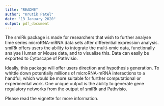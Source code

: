 ```yaml
---
title: "README"
author: "Krutik Patel"
date: "13 January 2020"
output: pdf_document
---
```


The smiRk package is made for researchers that wish to further analyse time
series microRNA-mRNA data sets after differential expression analysis. 
smiRk offers users the ability to integrate the multi-omic data, 
functionally analyse Human or Mouse data, and to visualise this. Data can 
easily be exported to Cytoscape of Pathvisio. 

Ideally, this package will offer users direction and hypothesis generation.
To whittle down potentially millions of microRNA-mRNA interactions to a 
handful, which would be more suitable for further computational or experimental
work. One unique output is the ability to generate gene regulatory
networks from the output of smiRk and Pathvisio. 

Please read the vignette for more information.
